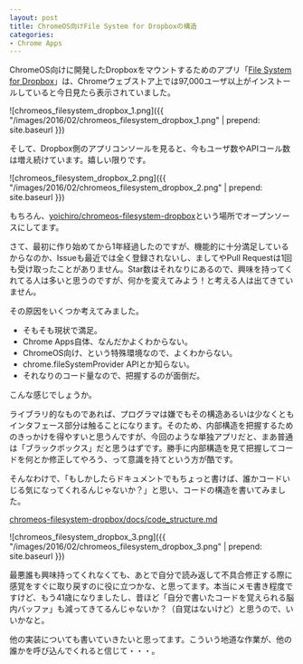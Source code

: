 ```yaml
---
layout: post
title: ChromeOS向けFile System for Dropboxの構造
categories:
- Chrome Apps
---
```

ChromeOS向けに開発したDropboxをマウントするためのアプリ「[File System for Dropbox](https://chrome.google.com/webstore/detail/file-system-for-dropbox/hlffpaajmfllggclnjppbblobdhokjhe)」は、Chromeウェブストア上では97,000ユーザ以上がインストールしていると今日見たら表示されていました。

![chromeos_filesystem_dropbox_1.png]({{ "/images/2016/02/chromeos_filesystem_dropbox_1.png" | prepend: site.baseurl }})

そして、Dropbox側のアプリコンソールを見ると、今もユーザ数やAPIコール数は増え続けています。嬉しい限りです。

![chromeos_filesystem_dropbox_2.png]({{ "/images/2016/02/chromeos_filesystem_dropbox_2.png" | prepend: site.baseurl }})

もちろん、[yoichiro/chromeos-filesystem-dropbox](https://github.com/yoichiro/chromeos-filesystem-dropbox)という場所でオープンソースにしてます。

さて、最初に作り始めてから1年経過したのですが、機能的に十分満足しているからなのか、Issueも最近では全く登録されないし、ましてやPull Requestは1回も受け取ったことがありません。Star数はそれなりにあるので、興味を持ってくれてる人は多いと思うのですが、何かを変えてみよう！と考える人は出てきていません。

その原因をいくつか考えてみました。

* そもそも現状で満足。
* Chrome Apps自体、なんだかよくわからない。
* ChromeOS向け、という特殊環境なので、よくわからない。
* chrome.fileSystemProvider APIとか知らない。
* それなりのコード量なので、把握するのが面倒だ。

こんな感じでしょうか。

ライブラリ的なものであれば、プログラマは嫌でもその構造あるいは少なくともインタフェース部分は触ることになります。そのため、内部構造を把握するためのきっかけを得やすいと思うんですが、今回のような単独アプリだと、まあ普通は「ブラックボックス」だと思うはずです。勝手に内部構造を見て把握してコードを何とか修正してやろう、って意識を持てという方が酷です。

そんなわけで、「もしかしたらドキュメントでもちょっと書けば、誰かコードいじる気になってくれるんじゃないか？」と思い、コードの構造を書いてみました。

[chromeos-filesystem-dropbox/docs/code_structure.md](https://github.com/yoichiro/chromeos-filesystem-dropbox/blob/master/docs/code_structure.md)

![chromeos_filesystem_dropbox_3.png]({{ "/images/2016/02/chromeos_filesystem_dropbox_3.png" | prepend: site.baseurl }})

最悪誰も興味持ってくれなくても、あとで自分で読み返して不具合修正する際に感覚をすぐに取り戻すのに役に立つかな、と思ってます。本当にメモ書き程度ですけど、もう41歳になりましたし、昔ほど「自分で書いたコードを覚えられる脳内バッファ」も減ってきてるんじゃないか？（自覚はないけど）と思うので、いいかなと。

他の実装についても書いていきたいと思ってます。こういう地道な作業が、他の誰かを呼び込んでくれると信じて・・・。
